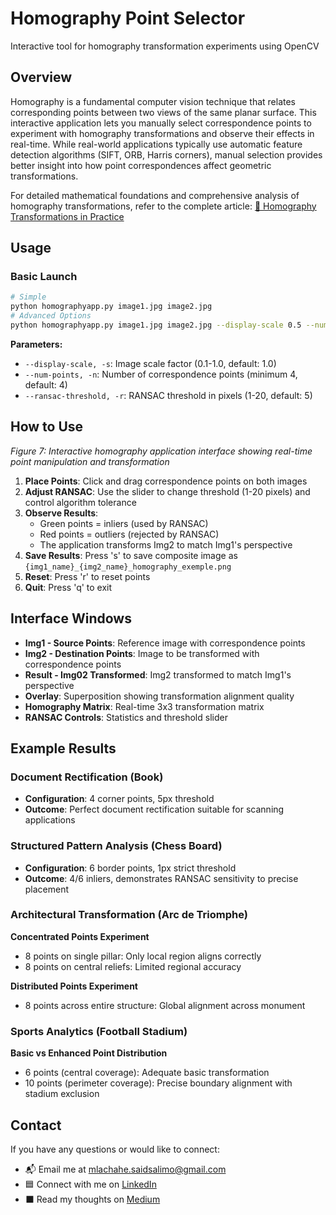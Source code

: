 # Homography Point Selector
Interactive tool for homography transformation experiments using OpenCV

## Overview

Homography is a fundamental computer vision technique that relates corresponding points between two views of the same planar surface. This interactive application lets you manually select correspondence points to experiment with homography transformations and observe their effects in real-time. While real-world applications typically use automatic feature detection algorithms (SIFT, ORB, Harris corners), manual selection provides better insight into how point correspondences affect geometric transformations.

For detailed mathematical foundations and comprehensive analysis of homography transformations, refer to the complete article: [📰 Homography Transformations in Practice](https://medium.com/wanabilini/homography-transformations-in-practice-974c9e2730b2)

## Usage

### Basic Launch
```bash
# Simple
python homographyapp.py image1.jpg image2.jpg
# Advanced Options
python homographyapp.py image1.jpg image2.jpg --display-scale 0.5 --num-points 6 --ransac-threshold 3
```

**Parameters:**
- `--display-scale, -s`: Image scale factor (0.1-1.0, default: 1.0)
- `--num-points, -n`: Number of correspondence points (minimum 4, default: 4)
- `--ransac-threshold, -r`: RANSAC threshold in pixels (1-20, default: 5)

## How to Use

*Figure 7: Interactive homography application interface showing real-time point manipulation and transformation*

1. **Place Points**: Click and drag correspondence points on both images
2. **Adjust RANSAC**: Use the slider to change threshold (1-20 pixels) and control algorithm tolerance
3. **Observe Results**: 
   - Green points = inliers (used by RANSAC)
   - Red points = outliers (rejected by RANSAC)
   - The application transforms Img2 to match Img1's perspective
4. **Save Results**: Press 's' to save composite image as `{img1_name}_{img2_name}_homography_exemple.png`
5. **Reset**: Press 'r' to reset points
6. **Quit**: Press 'q' to exit

## Interface Windows

- **Img1 - Source Points**: Reference image with correspondence points
- **Img2 - Destination Points**: Image to be transformed with correspondence points  
- **Result - Img02 Transformed**: Img2 transformed to match Img1's perspective
- **Overlay**: Superposition showing transformation alignment quality
- **Homography Matrix**: Real-time 3x3 transformation matrix
- **RANSAC Controls**: Statistics and threshold slider

## Example Results

### Document Rectification (Book)
- **Configuration**: 4 corner points, 5px threshold
- **Outcome**: Perfect document rectification suitable for scanning applications

### Structured Pattern Analysis (Chess Board)
- **Configuration**: 6 border points, 1px strict threshold
- **Outcome**: 4/6 inliers, demonstrates RANSAC sensitivity to precise placement

### Architectural Transformation (Arc de Triomphe)

**Concentrated Points Experiment**
- 8 points on single pillar: Only local region aligns correctly
- 8 points on central reliefs: Limited regional accuracy

**Distributed Points Experiment**
- 8 points across entire structure: Global alignment across monument

### Sports Analytics (Football Stadium)

**Basic vs Enhanced Point Distribution**
- 6 points (central coverage): Adequate basic transformation
- 10 points (perimeter coverage): Precise boundary alignment with stadium exclusion

## Contact

If you have any questions or would like to connect:

- 📬 Email me at [mlachahe.saidsalimo@gmail.com](mailto:mlachahe.saidsalimo@gmail.com)
- 🟦 Connect with me on [LinkedIn](https://www.linkedin.com/in/mlachahesaidsalimo/)
- ⬛ Read my thoughts on [Medium](https://medium.com/@mlachahesaidsalimo)
